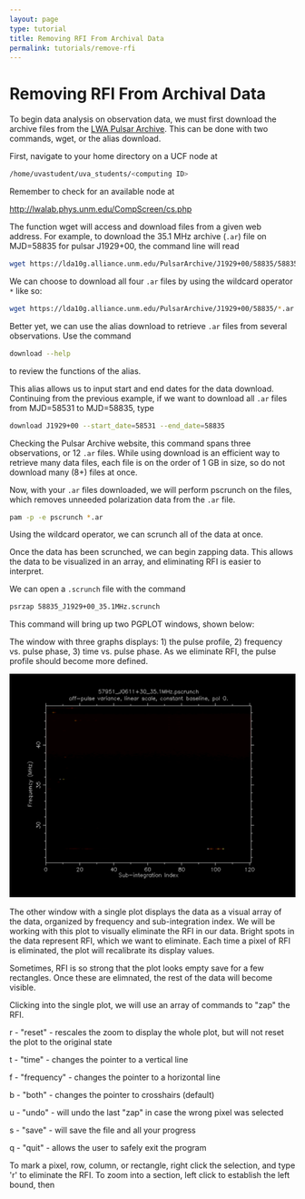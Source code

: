 ```yaml
---
layout: page
type: tutorial
title: Removing RFI From Archival Data
permalink: tutorials/remove-rfi
---
```


# Removing RFI From Archival Data

To begin data analysis on observation data, we must first download the archive files from the [LWA Pulsar Archive](https://lda10g.alliance.unm.edu/PulsarArchive/). This can be done with two commands, wget, or the alias download. 

First, navigate to your home directory on a UCF node at

```sh
/home/uvastudent/uva_students/<computing ID>
```

Remember to check for an available node at 

http://lwalab.phys.unm.edu/CompScreen/cs.php

The function wget will access and download files from a given web address. For example, to download the 35.1 MHz archive (``.ar``) file on MJD=58835 for pulsar J1929+00, the command line will read

```sh
wget https://lda10g.alliance.unm.edu/PulsarArchive/J1929+00/58835/58835_J1929+00_35.1MHz.ar
```

We can choose to download all four ``.ar`` files by using the wildcard operator ``*`` like so:

```sh
wget https://lda10g.alliance.unm.edu/PulsarArchive/J1929+00/58835/*.ar
```

Better yet, we can use the alias download to retrieve ``.ar`` files from several observations. Use the command

```sh
download --help
```

to review the functions of the alias. 

This alias allows us to input start and end dates for the data download. Continuing from the previous example, if we want to download all ``.ar`` files from MJD=58531 to MJD=58835, type

```sh
download J1929+00 --start_date=58531 --end_date=58835
```

Checking the Pulsar Archive website, this command spans three observations, or 12 ``.ar`` files. While using download is an efficient way to retrieve many data files, each file is on the order of 1 GB in size, so do not download many (8+) files at once. 

Now, with your ``.ar`` files downloaded, we will perform pscrunch on the files, which removes unneeded polarization data from the ``.ar`` file.

```sh
pam -p -e pscrunch *.ar
```

Using the wildcard operator, we can scrunch all of the data at once. 

Once the data has been scrunched, we can begin zapping data. This allows the data to be visualized in an array, and eliminating RFI is easier to interpret. 

We can open a ``.scrunch`` file with the command

```sh
psrzap 58835_J1929+00_35.1MHz.scrunch
```

This command will bring up two PGPLOT windows, shown below:

The window with three graphs displays: 1) the pulse profile, 2) frequency vs. pulse phase, 3) time vs. pulse phase. As we eliminate RFI, the pulse profile should become more defined. 

![pgplots](https://github.com/pulsar-observers/pulsar-observers.github.io/blob/master/assets/img/pgplot1.PNG)


The other window with a single plot displays the data as a visual array of the data, organized by frequency and sub-integration index. We will be working with this plot to visually eliminate the RFI in our data. Bright spots in the data represent RFI, which we want to eliminate. Each time a pixel of RFI is eliminated, the plot will recalibrate its display values. 

Sometimes, RFI is so strong that the plot looks empty save for a few rectangles. Once these are elimnated, the rest of the data will become visible. 

Clicking into the single plot, we will use an array of commands to "zap" the RFI. 

r - "reset" - rescales the zoom to display the whole plot, but will not reset the plot to the original state

t - "time" - changes the pointer to a vertical line

f - "frequency" - changes the pointer to a horizontal line

b - "both" - changes the pointer to crosshairs (default)

u - "undo" - will undo the last "zap" in case the wrong pixel was selected

s - "save" - will save the file and all your progress

q - "quit" - allows the user to safely exit the program 

To mark a pixel, row, column, or rectangle, right click the selection, and type 'r' to eliminate the RFI. To zoom into a section, left click to establish the left bound, then 













